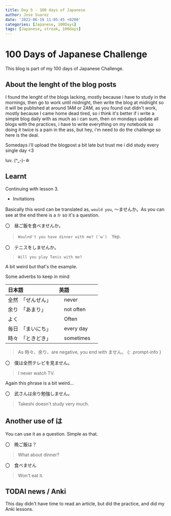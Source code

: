 ```yaml
---
title: Day 5 - 100 days of Japanese
author: Jose Suarez
date: '2022-06-19 11:05:45 +0200'
categories: [Japanese, 100Days]
tags: [Japanese, streak, 100days]
---
```


# 100 Days of Japanese Challenge
This blog is part of my 100 days of Japanese Challenge.

## About the lenght of the blog posts
I found the lenght of the blogs lacking, mostly because i have to study in the mornings, then go to work until midnight, then write the blog at midnight so it will be published at around 1AM or 2AM, as you found out didn't work, mostly because I came home dead tired, so i think it's better if i write a simple blog daily with as much as i can sum, then on mondays update all blogs with the practices, i have to write everything on my notebook so doing it twice is a pain in the ass, but hey, i'm need to do the challenge so here is the deal.

Somedays i'll upload the blogpost a bit late but trust me i did study every single day <3

luv. (^_-)-☆

## Learnt

Continuing with lesson 3.

* Invitations

Basically this word can be translated as, `would you`, ～ませんか。As you can see at the end there is a `か` so it's a question.

〇　昼ご飯を食べませんか。
> `Woulnd't you have dinner with me? ('ω')`　Yep.

〇　テニスをしませんか。
> `Will you play Tenis with me?`

A bit weird but that's the example.

Some adverbs to keep in mind

| 日本語| 英語|
|:-----------------------------|:-----------------|
| 全然　「ぜんぜん」　|　never　|
| 余り　「あまり」　|　not often　|
| よく　|　Often　|
| 毎日　「まいにち」　|　every day　|
| 時々　「ときどき」 |　sometimes　|

> As 時々、余り、are negative, you end with ません。
{: .prompt-info }

〇　僕は全然テレビを見ません。
> I never watch TV.

Again this phrase is a bit weird...

〇　武さんは余り勉強しません。
> Takeshi doesn't study very much.

## Another use of は
You can use it as a question. Simple as that.

〇　晩ご飯は？
> What about dinner?

〇　食べません
> Won't eat it.


## TODAI news / Anki
This day didn't have time to read an article, but did the practice, and did my Anki lessons.